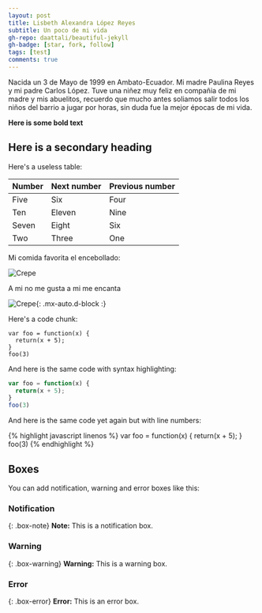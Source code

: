 ```yaml
---
layout: post
title: Lisbeth Alexandra López Reyes
subtitle: Un poco de mi vida
gh-repo: daattali/beautiful-jekyll
gh-badge: [star, fork, follow]
tags: [test]
comments: true
---
```


Nacida un 3 de Mayo de 1999 en Ambato-Ecuador. Mi madre Paulina Reyes y mi padre Carlos López. Tuve una niñez muy feliz en compañia de mi madre y mis abuelitos, recuerdo que mucho antes soliamos salir todos los niños del barrio a jugar por horas, sin duda fue la mejor épocas de mi vida. 


**Here is some bold text**

## Here is a secondary heading

Here's a useless table:

| Number | Next number | Previous number |
| :------ |:--- | :--- |
| Five | Six | Four |
| Ten | Eleven | Nine |
| Seven | Eight | Six |
| Two | Three | One |

Mi comida favorita el encebollado:

![Crepe](https://s3-media3.fl.yelpcdn.com/bphoto/cQ1Yoa75m2yUFFbY2xwuqw/ence.jpg)

A mi no me gusta a mi me encanta

![Crepe](https://s3-media3.fl.yelpcdn.com/bphoto/cQ1Yoa75m2yUFFbY2xwuqw/ence.jpg){: .mx-auto.d-block :}

Here's a code chunk:

~~~
var foo = function(x) {
  return(x + 5);
}
foo(3)
~~~

And here is the same code with syntax highlighting:

```javascript
var foo = function(x) {
  return(x + 5);
}
foo(3)
```

And here is the same code yet again but with line numbers:

{% highlight javascript linenos %}
var foo = function(x) {
  return(x + 5);
}
foo(3)
{% endhighlight %}

## Boxes
You can add notification, warning and error boxes like this:

### Notification

{: .box-note}
**Note:** This is a notification box.

### Warning

{: .box-warning}
**Warning:** This is a warning box.

### Error

{: .box-error}
**Error:** This is an error box.